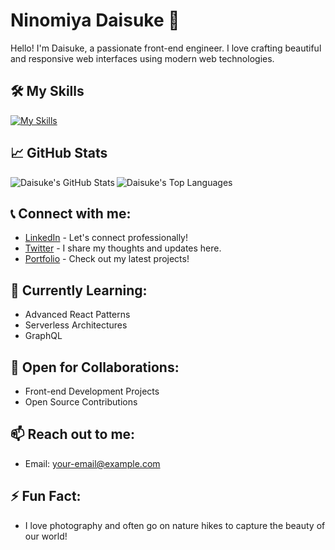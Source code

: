 # Ninomiya Daisuke 🚀

Hello! I'm Daisuke, a passionate front-end engineer. I love crafting beautiful and responsive web interfaces using modern web technologies.

## 🛠 My Skills
[![My Skills](https://skillicons.dev/icons?i=nextjs,react,astro,ts,js,tailwind,sass,html,css,prisma,firebase,supabase,gcp,github&perline=6)](https://skillicons.dev)

## 📈 GitHub Stats

<a href="https://github.com/ninomiyadaisuke">
  <img align="left" src="https://github-readme-stats.vercel.app/api?username=ninomiyadaisuke&count_private=true&show_icons=true&theme=radical" alt="Daisuke's GitHub Stats" />
</a>
<a href="https://github.com/ninomiyadaisuke">
  <img align="left" src="https://github-readme-stats.vercel.app/api/top-langs/?username=ninomiyadaisuke&layout=compact&theme=radical" alt="Daisuke's Top Languages" />
</a>

<br clear="left"/>

## 📞 Connect with me:
- [LinkedIn](#) - Let's connect professionally!
- [Twitter](#) - I share my thoughts and updates here.
- [Portfolio](#) - Check out my latest projects!

## 🌱 Currently Learning:
- Advanced React Patterns
- Serverless Architectures
- GraphQL

## 💼 Open for Collaborations:
- Front-end Development Projects
- Open Source Contributions

## 📫 Reach out to me:
- Email: [your-email@example.com](mailto:your-email@example.com)

## ⚡ Fun Fact:
- I love photography and often go on nature hikes to capture the beauty of our world!




<!--
# About ninomiya daisuke
### Hi, I'm a front-end engineer
### my slills
[![My Skills](https://skillicons.dev/icons?i=nextjs,react,astro,ts,js,tailwind,sass,html,css,prisma,firebase,supabase,gcp,github&perline=6)](https://skillicons.dev)
-->
<!--
**ninomiyadaisuke/ninomiyadaisuke** is a ✨ _special_ ✨ repository because its `README.md` (this file) appears on your GitHub profile.

Here are some ideas to get you started:

- 🔭 I’m currently working on ...
- 🌱 I’m currently learning ...
- 👯 I’m looking to collaborate on ...
- 🤔 I’m looking for help with ...
- 💬 Ask me about ...
- 📫 How to reach me: ...
- 😄 Pronouns: ...
- ⚡ Fun fact: ...
-->
<!--
<a href="https://github.com/ninomiyadaisuke">
  <img align="left" src="https://github-readme-stats.vercel.app/api?username=ninomiyadaisuke&count_private=true&show_icons=true" />
</a>
<a href="https://github.com/ninomiyadaisuke">
  <img align="left" src="https://github-readme-stats.vercel.app/api/top-langs/?username=ninomiyadaisuke" />
</a>
-->
